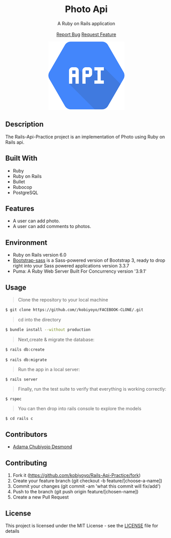 <br />
<p align="center">
  <h1 align="center">Photo Api</h1>

  <p align="center">
    A Ruby on Rails application
    <br />
    <br />
    <a href="https://github.com/kobiyoyo/Rails-Api-Practice/issues">Report Bug</a>
    <a href="https://github.com/kobiyoyo/Rails-Api-Practice/issues">Request Feature</a>
  </p>

</p>
<p align='center'><img src="docs/screenshot.png" alt="facebook-project"></p>


## Description
The Rails-Api-Practice project is an implementation of Photo using Ruby on Rails api. 


## Built With
- Ruby 
- Ruby on Rails
- Bullet
- Rubocop
- PostgreSQL

## Features

- A user can add photo.
- A user can add comments to photos.






## Environment
- Ruby on Rails version 6.0
- [Bootstrap-sass](https://www.rubydoc.info/gems/bootstrap-sass/3.3.6) is a Sass-powered version of Bootstrap 3, ready to drop right into your Sass powered applications version 3.3.7
- Puma: A Ruby Web Server Built For Concurrency version '3.9.1'

## Usage

> Clone the repository to your local machine

```sh
$ git clone https://github.com//kobiyoyo/FACEBOOK-CLONE/.git
```

> cd into the directory

```sh
$ bundle install --without production
```


> Next,create & migrate the database:
```
$ rails db:create

$ rails db:migrate
```

> Run the app in a local server:

```
$ rails server
```
> Finally, run the test suite to verify that everything is working correctly:

```
$ rspec
```
> You can then drop into rails console to explore the models

```sh
$ cd rails c
```
## Contributors

* [Adama Chubiyojo Desmond](https://github.com/kobiyoyo)


## Contributing

1. Fork it (https://github.com/kobiyoyo/Rails-Api-Practice/fork)
2. Create your feature branch (git checkout -b feature/[choose-a-name])
3. Commit your changes (git commit -am 'what this commit will fix/add')
4. Push to the branch (git push origin feature/[chosen-name])
5. Create a new Pull Request

## License

This project is licensed under the MIT License - see the [LICENSE](./LICENSE) file for details
 






